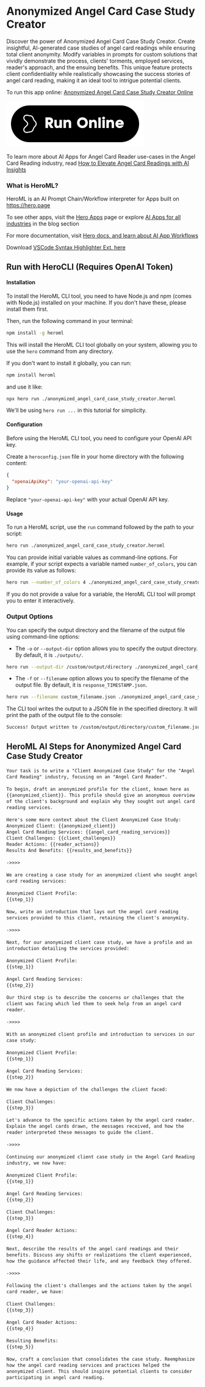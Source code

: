 # Anonymized Angel Card Case Study Creator

Discover the power of Anonymized Angel Card Case Study Creator. Create insightful, AI-generated case studies of angel card readings while ensuring total client anonymity. Modify variables in prompts for custom solutions that vividly demonstrate the process, clients' torments, employed services, reader's approach, and the ensuing benefits. This unique feature protects client confidentiality while realistically showcasing the success stories of angel card reading, making it an ideal tool to intrigue potential clients.

To run this app online: [Anonymized Angel Card Case Study Creator Online](https://hero.page/app/anonymized-angel-card-case-study-creator-anonymized-angel-card-success-stories/R1Dsd0CeB9hVobR7vYG6)

[![Run Anonymized Angel Card Case Study Creator Online](/assets/run.svg)](https://hero.page/app/anonymized-angel-card-case-study-creator-anonymized-angel-card-success-stories/R1Dsd0CeB9hVobR7vYG6)

To learn more about AI Apps for Angel Card Reader use-cases in the Angel Card Reading industry, read [How to Elevate Angel Card Readings with AI Insights](https://hero.page/blog/ai/angel-card-reading/how-to-elevate-angel-card-readings-with-ai-insights/170725)

### What is HeroML?
HeroML is an AI Prompt Chain/Workflow interpreter for Apps built on https://hero.page 

To see other apps, visit the [Hero Apps](https://hero.page/apps) page or explore [AI Apps for all industries](https://hero.page/blog) in the blog section

For more documentation, visit [Hero docs, and learn about AI App Workflows](https://hero.page/tutorials/introduction-to-heroml)

Download [VSCode Syntax Highlighter Ext. here](https://marketplace.visualstudio.com/items?itemName=hero-page.heroml)

## Run with HeroCLI (Requires OpenAI Token)

#### Installation

To install the HeroML CLI tool, you need to have Node.js and npm (comes with Node.js) installed on your machine. If you don't have these, please install them first. 

Then, run the following command in your terminal:

```bash
npm install -g heroml
```

This will install the HeroML CLI tool globally on your system, allowing you to use the `hero` command from any directory.

If you don't want to install it globally, you can run:

```bash
npm install heroml
```

and use it like:

```bash
npx hero run ./anonymized_angel_card_case_study_creator.heroml
```

We'll be using `hero run ...` in this tutorial for simplicity.

#### Configuration

Before using the HeroML CLI tool, you need to configure your OpenAI API key. 

Create a `heroconfig.json` file in your home directory with the following content:

```json
{
  "openaiApiKey": "your-openai-api-key"
}
```

Replace `"your-openai-api-key"` with your actual OpenAI API key.

#### Usage

To run a HeroML script, use the `run` command followed by the path to your script:

```bash
hero run ./anonymized_angel_card_case_study_creator.heroml
```

You can provide initial variable values as command-line options. For example, if your script expects a variable named `number_of_colors`, you can provide its value as follows:

```bash
hero run --number_of_colors 4 ./anonymized_angel_card_case_study_creator.heroml
```

If you do not provide a value for a variable, the HeroML CLI tool will prompt you to enter it interactively.

### Output Options

You can specify the output directory and the filename of the output file using command-line options:

- The `-o` or `--output-dir` option allows you to specify the output directory. By default, it is `./outputs/`.

```bash
hero run --output-dir /custom/output/directory ./anonymized_angel_card_case_study_creator.heroml
```

- The `-f` or `--filename` option allows you to specify the filename of the output file. By default, it is `response_TIMESTAMP.json`.

```bash
hero run --filename custom_filename.json ./anonymized_angel_card_case_study_creator.heroml
```

The CLI tool writes the output to a JSON file in the specified directory. It will print the path of the output file to the console:

```bash
Success! Output written to /custom/output/directory/custom_filename.json
```


## HeroML AI Steps for Anonymized Angel Card Case Study Creator
```
Your task is to write a "Client Anonymized Case Study" for the "Angel Card Reading" industry, focusing on an "Angel Card Reader". 

To begin, draft an anonymized profile for the client, known here as {{anonymized_client}}. This profile should give an anonymous overview of the client's background and explain why they sought out angel card reading services.

Here's some more context about the Client Anonymized Case Study:
Anonymized Client: {{anonymized_client}}
Angel Card Reading Services: {{angel_card_reading_services}}
Client Challenges: {{client_challenges}}
Reader Actions: {{reader_actions}}
Results And Benefits: {{results_and_benefits}}

->>>>

We are creating a case study for an anonymized client who sought angel card reading services:

Anonymized Client Profile:
{{step_1}}

Now, write an introduction that lays out the angel card reading services provided to this client, retaining the client's anonymity.

->>>>

Next, for our anonymized client case study, we have a profile and an introduction detailing the services provided:

Anonymized Client Profile:
{{step_1}}

Angel Card Reading Services:
{{step_2}}

Our third step is to describe the concerns or challenges that the client was facing which led them to seek help from an angel card reader.

->>>>

With an anonymized client profile and introduction to services in our case study:

Anonymized Client Profile:
{{step_1}}

Angel Card Reading Services:
{{step_2}}

We now have a depiction of the challenges the client faced:

Client Challenges:
{{step_3}}

Let's advance to the specific actions taken by the angel card reader. Explain the angel cards drawn, the messages received, and how the reader interpreted these messages to guide the client.

->>>>

Continuing our anonymized client case study in the Angel Card Reading industry, we now have:

Anonymized Client Profile:
{{step_1}}

Angel Card Reading Services:
{{step_2}}

Client Challenges:
{{step_3}}

Angel Card Reader Actions:
{{step_4}}

Next, describe the results of the angel card readings and their benefits. Discuss any shifts or realizations the client experienced, how the guidance affected their life, and any feedback they offered.

->>>>

Following the client's challenges and the actions taken by the angel card reader, we have:

Client Challenges:
{{step_3}}

Angel Card Reader Actions:
{{step_4}}

Resulting Benefits:
{{step_5}}

Now, craft a conclusion that consolidates the case study. Reemphasize how the angel card reading services and practices helped the anonymized client. This should inspire potential clients to consider participating in angel card reading.


```

